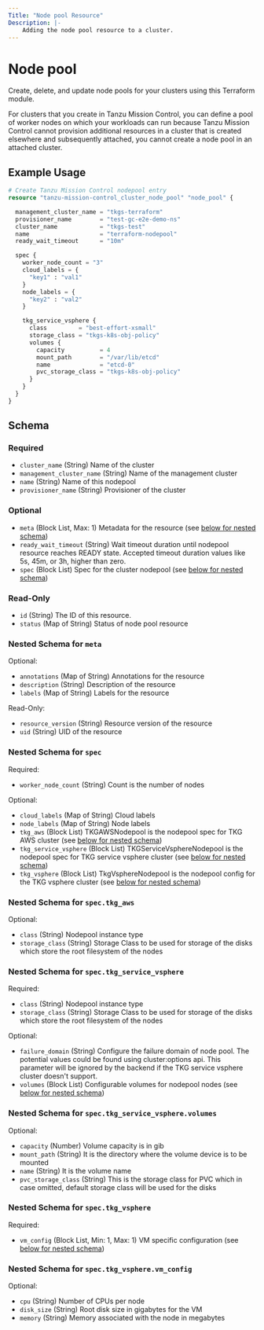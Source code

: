 ```yaml
---
Title: "Node pool Resource"
Description: |-
    Adding the node pool resource to a cluster.
---
```


# Node pool

Create, delete, and update node pools for your clusters using this Terraform module.

For clusters that you create in Tanzu Mission Control, you can define a pool of worker nodes on which your workloads can run
because Tanzu Mission Control cannot provision additional resources in a cluster that is created elsewhere and subsequently attached, you cannot create a node pool in an attached cluster.

## Example Usage

```terraform
# Create Tanzu Mission Control nodepool entry
resource "tanzu-mission-control_cluster_node_pool" "node_pool" {

  management_cluster_name = "tkgs-terraform"
  provisioner_name        = "test-gc-e2e-demo-ns"
  cluster_name            = "tkgs-test"
  name                    = "terraform-nodepool"
  ready_wait_timeout      = "10m"

  spec {
    worker_node_count = "3"
    cloud_labels = {
      "key1" : "val1"
    }
    node_labels = {
      "key2" : "val2"
    }

    tkg_service_vsphere {
      class         = "best-effort-xsmall"
      storage_class = "tkgs-k8s-obj-policy"
      volumes {
        capacity          = 4
        mount_path        = "/var/lib/etcd"
        name              = "etcd-0"
        pvc_storage_class = "tkgs-k8s-obj-policy"
      }
    }
  }
}
```

<!-- schema generated by tfplugindocs -->
## Schema

### Required

- `cluster_name` (String) Name of the cluster
- `management_cluster_name` (String) Name of the management cluster
- `name` (String) Name of this nodepool
- `provisioner_name` (String) Provisioner of the cluster

### Optional

- `meta` (Block List, Max: 1) Metadata for the resource (see [below for nested schema](#nestedblock--meta))
- `ready_wait_timeout` (String) Wait timeout duration until nodepool resource reaches READY state. Accepted timeout duration values like 5s, 45m, or 3h, higher than zero.
- `spec` (Block List) Spec for the cluster nodepool (see [below for nested schema](#nestedblock--spec))

### Read-Only

- `id` (String) The ID of this resource.
- `status` (Map of String) Status of node pool resource

<a id="nestedblock--meta"></a>
### Nested Schema for `meta`

Optional:

- `annotations` (Map of String) Annotations for the resource
- `description` (String) Description of the resource
- `labels` (Map of String) Labels for the resource

Read-Only:

- `resource_version` (String) Resource version of the resource
- `uid` (String) UID of the resource


<a id="nestedblock--spec"></a>
### Nested Schema for `spec`

Required:

- `worker_node_count` (String) Count is the number of nodes

Optional:

- `cloud_labels` (Map of String) Cloud labels
- `node_labels` (Map of String) Node labels
- `tkg_aws` (Block List) TKGAWSNodepool is the nodepool spec for TKG AWS cluster (see [below for nested schema](#nestedblock--spec--tkg_aws))
- `tkg_service_vsphere` (Block List) TKGServiceVsphereNodepool is the nodepool spec for TKG service vsphere cluster (see [below for nested schema](#nestedblock--spec--tkg_service_vsphere))
- `tkg_vsphere` (Block List) TkgVsphereNodepool is the nodepool config for the TKG vsphere cluster (see [below for nested schema](#nestedblock--spec--tkg_vsphere))

<a id="nestedblock--spec--tkg_aws"></a>
### Nested Schema for `spec.tkg_aws`

Optional:

- `class` (String) Nodepool instance type
- `storage_class` (String) Storage Class to be used for storage of the disks which store the root filesystem of the nodes


<a id="nestedblock--spec--tkg_service_vsphere"></a>
### Nested Schema for `spec.tkg_service_vsphere`

Required:

- `class` (String) Nodepool instance type
- `storage_class` (String) Storage Class to be used for storage of the disks which store the root filesystem of the nodes

Optional:

- `failure_domain` (String) Configure the failure domain of node pool. The potential values could be found using cluster:options api. This parameter will be ignored by the backend if the TKG service vsphere cluster doesn't support.
- `volumes` (Block List) Configurable volumes for nodepool nodes (see [below for nested schema](#nestedblock--spec--tkg_service_vsphere--volumes))

<a id="nestedblock--spec--tkg_service_vsphere--volumes"></a>
### Nested Schema for `spec.tkg_service_vsphere.volumes`

Optional:

- `capacity` (Number) Volume capacity is in gib
- `mount_path` (String) It is the directory where the volume device is to be mounted
- `name` (String) It is the volume name
- `pvc_storage_class` (String) This is the storage class for PVC which in case omitted, default storage class will be used for the disks



<a id="nestedblock--spec--tkg_vsphere"></a>
### Nested Schema for `spec.tkg_vsphere`

Required:

- `vm_config` (Block List, Min: 1, Max: 1) VM specific configuration (see [below for nested schema](#nestedblock--spec--tkg_vsphere--vm_config))

<a id="nestedblock--spec--tkg_vsphere--vm_config"></a>
### Nested Schema for `spec.tkg_vsphere.vm_config`

Optional:

- `cpu` (String) Number of CPUs per node
- `disk_size` (String) Root disk size in gigabytes for the VM
- `memory` (String) Memory associated with the node in megabytes
